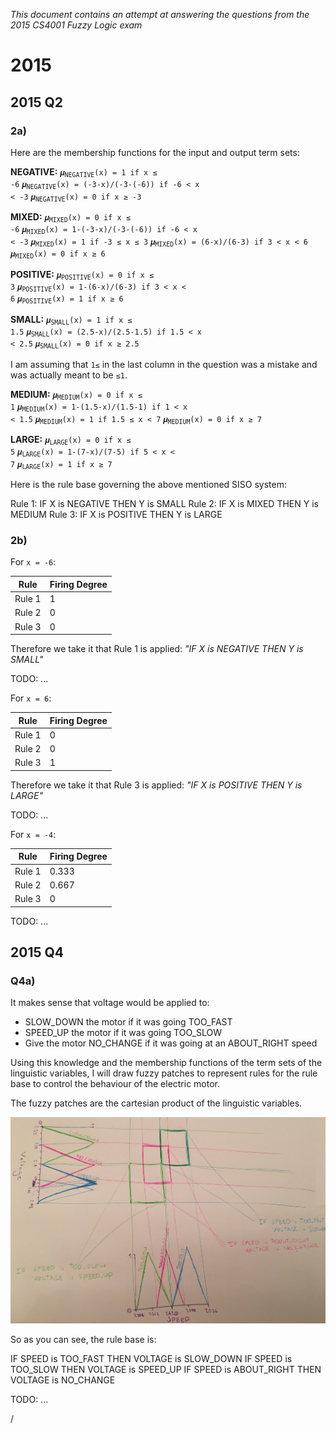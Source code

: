 
*This document contains an attempt at answering the questions from the 2015 CS4001 Fuzzy Logic exam*

# 2015

## 2015 Q2

### 2a)

Here are the membership functions for the input and output term sets:

**NEGATIVE:**
<code>𝝁<sub>NEGATIVE</sub>(x) = 1 if x ≤ -6</code>
<code>𝝁<sub>NEGATIVE</sub>(x) = (-3-x)/(-3-(-6)) if -6 < x < -3</code>
<code>𝝁<sub>NEGATIVE</sub>(x) = 0 if x ≥ -3</code>

**MIXED:**
<code>𝝁<sub>MIXED</sub>(x) = 0 if x ≤ -6</code>
<code>𝝁<sub>MIXED</sub>(x) = 1-(-3-x)/(-3-(-6)) if -6 < x < -3</code>
<code>𝝁<sub>MIXED</sub>(x) = 1 if -3 ≤ x ≤ 3</code>
<code>𝝁<sub>MIXED</sub>(x) = (6-x)/(6-3) if 3 < x < 6</code>
<code>𝝁<sub>MIXED</sub>(x) = 0 if x ≥ 6</code>

**POSITIVE:**
<code>𝝁<sub>POSITIVE</sub>(x) = 0 if x ≤ 3</code>
<code>𝝁<sub>POSITIVE</sub>(x) = 1-(6-x)/(6-3) if 3 < x < 6</code>
<code>𝝁<sub>POSITIVE</sub>(x) = 1 if x ≥ 6</code>

**SMALL:**
<code>𝝁<sub>SMALL</sub>(x) = 1 if x ≤ 1.5</code>
<code>𝝁<sub>SMALL</sub>(x) = (2.5-x)/(2.5-1.5) if 1.5 < x < 2.5</code>
<code>𝝁<sub>SMALL</sub>(x) = 0 if x ≥ 2.5</code>

I am assuming that `1≤` in the last column in the question was a mistake and was actually meant to be `≤1`.

**MEDIUM:**
<code>𝝁<sub>MEDIUM</sub>(x) = 0 if x ≤ 1</code>
<code>𝝁<sub>MEDIUM</sub>(x) = 1-(1.5-x)/(1.5-1) if 1 < x < 1.5</code>
<code>𝝁<sub>MEDIUM</sub>(x) = 1 if 1.5 ≤ x < 7</code>
<code>𝝁<sub>MEDIUM</sub>(x) = 0 if x ≥ 7</code>

**LARGE:**
<code>𝝁<sub>LARGE</sub>(x) = 0 if x ≤ 5</code>
<code>𝝁<sub>LARGE</sub>(x) = 1-(7-x)/(7-5) if 5 < x < 7</code>
<code>𝝁<sub>LARGE</sub>(x) = 1 if x ≥ 7</code>

Here is the rule base governing the above mentioned SISO system:

Rule 1: IF X is NEGATIVE THEN Y is SMALL
Rule 2: IF X is MIXED THEN Y is MEDIUM
Rule 3: IF X is POSITIVE THEN Y is LARGE

### 2b)

For `x = -6`:

|Rule  |Firing Degree|
|------|-------------|
|Rule 1|            1|
|Rule 2|            0|
|Rule 3|            0|

Therefore we take it that Rule 1 is applied:
*"IF X is NEGATIVE THEN Y is SMALL"*

TODO: ...

For `x = 6`:

|Rule  |Firing Degree|
|------|-------------|
|Rule 1|            0|
|Rule 2|            0|
|Rule 3|            1|

Therefore we take it that Rule 3 is applied:
*"IF X is POSITIVE THEN Y is LARGE"*

TODO: ...

For `x = -4`:

|Rule  |Firing Degree|
|------|-------------|
|Rule 1|        0.333|
|Rule 2|        0.667|
|Rule 3|            0|

TODO: ...

## 2015 Q4

### Q4a)

It makes sense that voltage would be applied to:  
* SLOW_DOWN the motor if it was going TOO_FAST
* SPEED_UP the motor if it was going TOO_SLOW
* Give the motor NO_CHANGE if it was going at an ABOUT_RIGHT speed

Using this knowledge and the membership functions of the term sets of the linguistic variables, I will draw fuzzy patches to represent rules for the rule base to control the behaviour of the electric motor.

The fuzzy patches are the cartesian product of the linguistic variables.

<img src="./assets/2014Q4b.JPG"/>

So as you can see, the rule base is:

IF SPEED is TOO_FAST THEN VOLTAGE is SLOW_DOWN
IF SPEED is TOO_SLOW THEN VOLTAGE is SPEED_UP
IF SPEED is ABOUT_RIGHT THEN VOLTAGE is NO_CHANGE

TODO: ...




/
